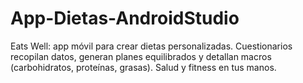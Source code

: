 # App-Dietas-AndroidStudio
Eats Well: app móvil para crear dietas personalizadas. Cuestionarios recopilan datos, generan planes equilibrados y detallan macros (carbohidratos, proteínas, grasas). Salud y fitness en tus manos.
